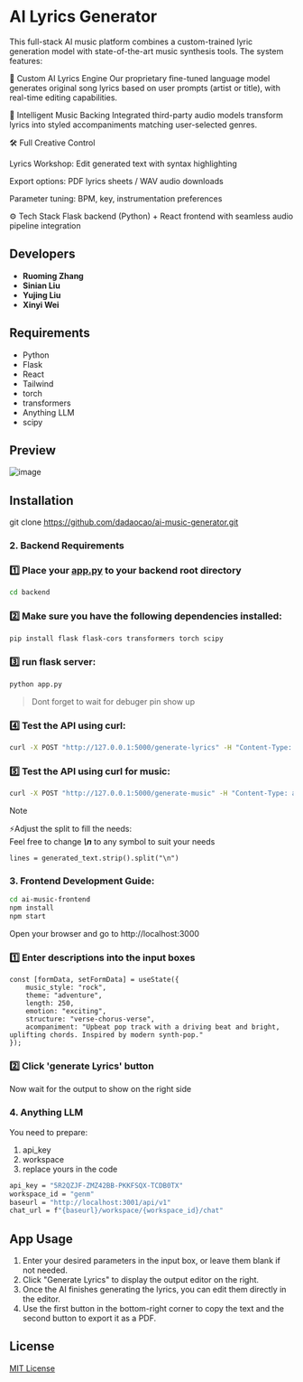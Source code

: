 # AI Lyrics Generator


This full-stack AI music platform combines a custom-trained lyric generation model with state-of-the-art music synthesis tools. The system features:

🧠 Custom AI Lyrics Engine
Our proprietary fine-tuned language model generates original song lyrics based on user prompts (artist or title), with real-time editing capabilities.

🎵 Intelligent Music Backing
Integrated third-party audio models transform lyrics into styled accompaniments matching user-selected genres.

🛠️ Full Creative Control

Lyrics Workshop: Edit generated text with syntax highlighting

Export options: PDF lyrics sheets / WAV audio downloads

Parameter tuning: BPM, key, instrumentation preferences

⚙️ Tech Stack
Flask backend (Python) + React frontend with seamless audio pipeline integration

## Developers

- **Ruoming Zhang**  
- **Sinian Liu**  
- **Yujing Liu**  
- **Xinyi Wei**  

## Requirements

- Python 
- Flask
- React
- Tailwind
- torch
- transformers
- Anything LLM
- scipy

## Preview
![image]()

## Installation
git clone https://github.com/dadaocao/ai-music-generator.git

### 2. Backend Requirements

### 1️⃣ Place your [app.py](backend/app.py) to your backend root directory
```sh
cd backend
```
### 2️⃣ Make sure you have the following dependencies installed:
```sh
pip install flask flask-cors transformers torch scipy
```
### 3️⃣ run flask server:
```sh
python app.py
```
>Dont forget to wait for debuger pin show up

### 4️⃣ Test the API using curl:
```sh
curl -X POST "http://127.0.0.1:5000/generate-lyrics" -H "Content-Type: application/json" -d "{\"music_style\": \"rock\", \"theme\": \"adventure\", \"length\": 250, \"emotion\": \"exciting\", \"structure\": \"verse-chorus-verse\"}"
```
### 5️⃣ Test the API using curl for music:
```sh
curl -X POST "http://127.0.0.1:5000/generate-music" -H "Content-Type: application/json" -d "{\"des\": \"Upbeat pop track with a driving beat and bright, uplifting chords. Inspired by modern synth-pop.\"}"
```
>[!NOTE]
>⚡Adjust the split to fill the needs:  
Feel free to change ***\n*** to any symbol to suit your needs
```
lines = generated_text.strip().split("\n")
```
### 3. Frontend Development Guide:

```sh
cd ai-music-frontend
npm install
npm start
```

Open your browser and go to  http://localhost:3000

### 1️⃣ Enter descriptions into the input boxes
```
const [formData, setFormData] = useState({
    music_style: "rock",
    theme: "adventure",
    length: 250,
    emotion: "exciting",
    structure: "verse-chorus-verse",
    acompaniment: "Upbeat pop track with a driving beat and bright, uplifting chords. Inspired by modern synth-pop."
});
```
### 2️⃣ Click 'generate Lyrics' button
Now wait for the output to show on the right side

### 4. Anything LLM
You need to prepare:
1. api_key
2. workspace
3. replace yours in the code
```sh
api_key = "5R2QZJF-ZMZ42BB-PKKFSQX-TCDB0TX"
workspace_id = "genm"
baseurl = "http://localhost:3001/api/v1"
chat_url = f"{baseurl}/workspace/{workspace_id}/chat" 
```

## App Usage
1. Enter your desired parameters in the input box, or leave them blank if not needed.
2. Click "Generate Lyrics" to display the output editor on the right.
3. Once the AI finishes generating the lyrics, you can edit them directly in the editor.
4. Use the first button in the bottom-right corner to copy the text and the second button to export it as a PDF.

## License
[MIT License](./LICENSE)
